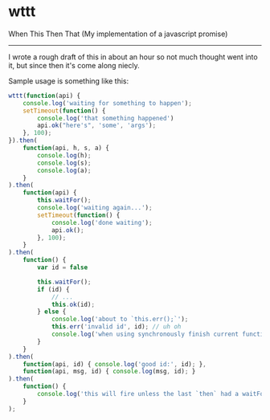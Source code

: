 wttt
====

When This Then That
(My implementation of a javascript promise)

---

I wrote a rough draft of this in about an hour so not much thought went into it, 
but since then it's come along niecly.

Sample usage is something like this:

```javascript
wttt(function(api) {
    console.log('waiting for something to happen');
    setTimeout(function() {
        console.log('that something happened')
        api.ok("here's", 'some', 'args');
    }, 100);
}).then(
    function(api, h, s, a) {
        console.log(h);
        console.log(s);
        console.log(a);
    }
).then(
    function(api) {
        this.waitFor();
        console.log('waiting again...');
        setTimeout(function() {
            console.log('done waiting');
            api.ok();
        }, 100);
    }
).then(
    function() {
        var id = false

        this.waitFor();
        if (id) {
            // ...
            this.ok(id);
        } else {
            console.log('about to `this.err();`');
            this.err('invalid id', id); // uh oh
            console.log('when using synchronously finish current function first');
        }
    }
).then(
    function(api, id) { console.log('good id:', id); },
    function(api, msg, id) { console.log(msg, id); }
).then(
    function() {
        console.log('this will fire unless the last `then` had a waitFor without a `this.ok()` or `this.err()`');
    }
);
 ```